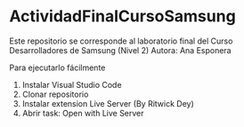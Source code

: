 # ActividadFinalCursoSamsung

Este repositorio se corresponde al laboratorio final del Curso Desarrolladores de Samsung (Nivel 2)
Autora: Ana Esponera

Para ejecutarlo fácilmente
1. Instalar Visual Studio Code
2. Clonar repositorio
3. Instalar extension Live Server (By Ritwick Dey)
4. Abrir task: Open with Live Server
